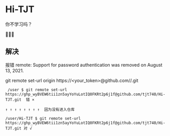 # Hi-TJT
你不学习吗？

🥰🐾🥰


## 解决 
报错
remote: Support for password authentication was removed on August 13, 2021.

git remote set-url origin https://<your_token>@github.com/<USERNAME>/<REPO>.git

   ```
    /user $ git remote set-url  https://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@github.com/tjt740/Hi-TJT.git  错 ×

↑ ↑ ↑ ↑ ↑ ↑ ↑ ↑  因为没有进入仓库
   ```
    /user/Hi-TJT $ git remote set-url  https://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@github.com/tjt740/Hi-TJT.git 对 √


